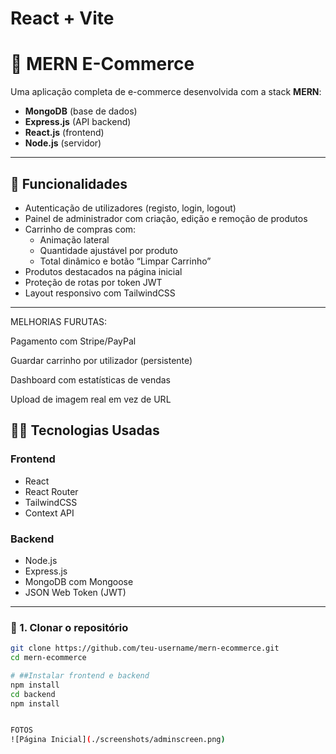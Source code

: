 # React + Vite

# 🛒 MERN E-Commerce

Uma aplicação completa de e-commerce desenvolvida com a stack **MERN**:

- **MongoDB** (base de dados)
- **Express.js** (API backend)
- **React.js** (frontend)
- **Node.js** (servidor)

---

## 🚀 Funcionalidades

- Autenticação de utilizadores (registo, login, logout)
- Painel de administrador com criação, edição e remoção de produtos
- Carrinho de compras com:
  - Animação lateral
  - Quantidade ajustável por produto
  - Total dinâmico e botão “Limpar Carrinho”
- Produtos destacados na página inicial
- Proteção de rotas por token JWT
- Layout responsivo com TailwindCSS

---

MELHORIAS FURUTAS:

Pagamento com Stripe/PayPal

Guardar carrinho por utilizador (persistente)

Dashboard com estatísticas de vendas

Upload de imagem real em vez de URL

## 🧑‍💻 Tecnologias Usadas

### Frontend
- React
- React Router
- TailwindCSS
- Context API

### Backend
- Node.js
- Express.js
- MongoDB com Mongoose
- JSON Web Token (JWT)

---



### 🔧 1. Clonar o repositório

```bash
git clone https://github.com/teu-username/mern-ecommerce.git
cd mern-ecommerce

# ##Instalar frontend e backend
npm install
cd backend
npm install


FOTOS
![Página Inicial](./screenshots/adminscreen.png)


